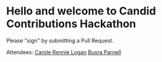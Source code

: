 # Hello and welcome to Candid Contributions Hackathon

Please "sign" by submitting a Pull Request.

Attendees:
[Carole Rennie Logan](https://twitter.com/crgrieve)
[Busra Parnell](https://twitter.com/onlybusranow)
